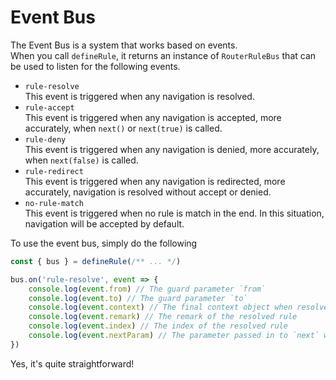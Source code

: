 # Event Bus

The Event Bus is a system that works based on events.  
When you call `defineRule`, it returns an instance of `RouterRuleBus` that can be used to listen for the following events.
- `rule-resolve`  
    This event is triggered when any navigation is resolved.
- `rule-accept`  
    This event is triggered when any navigation is accepted, more accurately, when `next()` or `next(true)` is called.
- `rule-deny`  
    This event is triggered when any navigation is denied, more accurately, when `next(false)` is called.
- `rule-redirect`  
    This event is triggered when any navigation is redirected, more accurately, navigation is resolved without accept or denied.
- `no-rule-match`  
    This event is triggered when no rule is match in the end. In this situation, navigation will be accepted by default. 

To use the event bus, simply do the following
```ts
const { bus } = defineRule(/** ... */)

bus.on('rule-resolve', event => {
    console.log(event.from) // The guard parameter `from`
    console.log(event.to) // The guard parameter `to`
    console.log(event.context) // The final context object when resolved
    console.log(event.remark) // The remark of the resolved rule
    console.log(event.index) // The index of the resolved rule
    console.log(event.nextParam) // The parameter passed in to `next` when resolved
})
```

Yes, it's quite straightforward!